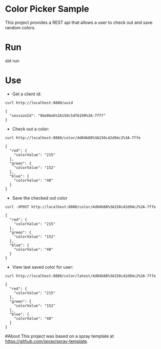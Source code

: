 # Color Picker Sample


This project provides a REST api that  allows a user to check out and save random colors.

# Run

sbt run

# Use

* Get a client id:

```
curl http://localhost:8080/uuid
```
```
{
  "sessionId": "9be0beb%3A150c5df6199%3A-7fff"
}
```

* Check out a color:
```
curl http://localhost:8080/color/4d04b88%3A150c42d94c2%3A-7ffe
```
```
{
  "red": {
    "colorValue": "215"
  },
  "green": {
    "colorValue": "152"
  },
  "blue": {
    "colorValue": "40"
  }
}
```

* Save the checked out color
```
curl -XPOST http://localhost:8080/color/4d04b88%3A150c42d94c2%3A-7ffe
```
```
{
  "red": {
    "colorValue": "215"
  },
  "green": {
    "colorValue": "152"
  },
  "blue": {
    "colorValue": "40"
  }
}
```

* View last saved color for user:
```
curl http://localhost:8080/color/latest/4d04b88%3A150c42d94c2%3A-7ffe
```
```
{
  "red": {
    "colorValue": "215"
  },
  "green": {
    "colorValue": "152"
  },
  "blue": {
    "colorValue": "40"
  }
}
```
#About
This project was based on a spray template at https://github.com/spray/spray-template.

